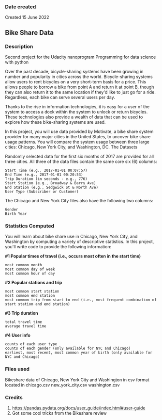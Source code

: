 ### Date created
Created 15 June 2022

## Bike Share Data

### Description

Second project for the Udacity nanoprogram Programming for data science with python

Over the past decade, bicycle-sharing systems have been growing in number and popularity in cities across the world. Bicycle-sharing systems allow users to rent bicycles on a very short-term basis for a price. This allows people to borrow a bike from point A and return it at point B, though they can also return it to the same location if they'd like to just go for a ride. Regardless, each bike can serve several users per day.

Thanks to the rise in information technologies, it is easy for a user of the system to access a dock within the system to unlock or return bicycles. These technologies also provide a wealth of data that can be used to explore how these bike-sharing systems are used.

In this project, you will use data provided by Motivate, a bike share system provider for many major cities in the United States, to uncover bike share usage patterns. You will compare the system usage between three large cities: Chicago, New York City, and Washington, DC.
The Datasets

Randomly selected data for the first six months of 2017 are provided for all three cities. All three of the data files contain the same core six (6) columns:

    Start Time (e.g., 2017-01-01 00:07:57)
    End Time (e.g., 2017-01-01 00:20:53)
    Trip Duration (in seconds - e.g., 776)
    Start Station (e.g., Broadway & Barry Ave)
    End Station (e.g., Sedgwick St & North Ave)
    User Type (Subscriber or Customer)

The Chicago and New York City files also have the following two columns:

    Gender
    Birth Year

### Statistics Computed

You will learn about bike share use in Chicago, New York City, and Washington by computing a variety of descriptive statistics. In this project, you'll write code to provide the following information:

**#1 Popular times of travel (i.e., occurs most often in the start time)**

    most common month
    most common day of week
    most common hour of day

**#2 Popular stations and trip**

    most common start station
    most common end station
    most common trip from start to end (i.e., most frequent combination of start station and end station)

**#3 Trip duration**

    total travel time
    average travel time

**#4 User info**

    counts of each user type
    counts of each gender (only available for NYC and Chicago)
    earliest, most recent, most common year of birth (only available for NYC and Chicago)

### Files used
Bikeshare data of Chicago, New York City and Washington in csv format located in
chicago.csv
new_york_city.csv
washington.csv

### Credits
1. https://pandas.pydata.org/docs/user_guide/index.html#user-guide
2. Got some cool tricks from the Bikeshare review

